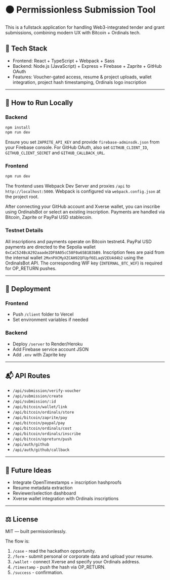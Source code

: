 # 🟠 Permissionless Submission Tool

This is a fullstack application for handling Web3-integrated tender and grant submissions, combining modern UX with Bitcoin + Ordinals tech.

## 🔧 Tech Stack

- Frontend: React + TypeScript + Webpack + Sass
- Backend: Node.js (JavaScript) + Express + Firebase + Zaprite + GitHub OAuth
- Features: Voucher-gated access, resume & project uploads, wallet integration, project hash timestamping, Ordinals logo inscription

---

## 🚀 How to Run Locally

### Backend
```bash
npm install
npm run dev
```

Ensure you set `ZAPRITE_API_KEY` and provide `firebase-adminsdk.json` from your Firebase console.
For GitHub OAuth, also set `GITHUB_CLIENT_ID`, `GITHUB_CLIENT_SECRET` and `GITHUB_CALLBACK_URL`.

### Frontend
```bash
npm run dev
```

The frontend uses Webpack Dev Server and proxies `/api` to `http://localhost:5000`.
Webpack is configured via `webpack.config.json` at the project root.

After connecting your GitHub account and Xverse wallet, you can inscribe using
OrdinalsBot or select an existing inscription. Payments are handled via Bitcoin,
Zaprite or PayPal USD stablecoin.

### Testnet Details

All inscriptions and payments operate on Bitcoin testnet4. PayPal USD payments
are directed to the Sepolia wallet `0xCaC524BcA292aaade2DF8A05cC58F0a65B1B3bB9`.
Inscription fees are paid from the internal wallet
`2MxnPXCMyXZCAH92QFUpf6ELaqV2EU4d4b2` using the OrdinalsBot API. The
corresponding WIF key (`INTERNAL_BTC_WIF`) is required for OP_RETURN pushes.

---

## 🔐 Deployment

### Frontend
- Push `/client` folder to Vercel
- Set environment variables if needed

### Backend
- Deploy `/server` to Render/Heroku
- Add Firebase service account JSON
- Add `.env` with Zaprite key

---

## 📬 API Routes

- `/api/submission/verify-voucher`
- `/api/submission/create`
- `/api/submission/:id`
- `/api/bitcoin/wallet/link`
- `/api/bitcoin/ordinals/store`
- `/api/bitcoin/zaprite/pay`
- `/api/bitcoin/paypal/pay`
- `/api/bitcoin/ordinals/cost`
- `/api/bitcoin/ordinals/inscribe`
- `/api/bitcoin/opreturn/push`
- `/api/auth/github`
- `/api/auth/github/callback`

---

## 🧠 Future Ideas

- Integrate OpenTimestamps + inscription hashproofs
- Resume metadata extraction
- Reviewer/selection dashboard
- Xverse wallet integration with Ordinals inscriptions

---

## ⚖️ License
MIT — built permissionlessly.

The flow is:
1. `/case` - read the hackathon opportunity.
2. `/form` - submit personal or corporate data and upload your resume.
3. `/wallet` - connect Xverse and specify your Ordinals address.
4. `/timestamp` - push the hash via OP_RETURN.
5. `/success` - confirmation.
